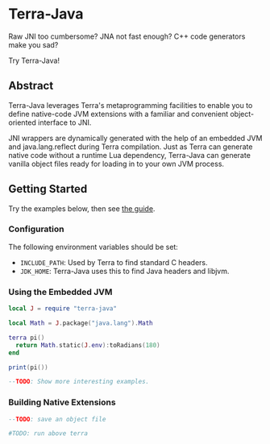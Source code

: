 # Terra-Java

Raw JNI too cumbersome? JNA not fast enough? C++ code generators make you sad?

Try Terra-Java!


## Abstract

Terra-Java leverages Terra's metaprogramming facilities to enable you to
define native-code JVM extensions with a familiar and convenient
object-oriented interface to JNI.

JNI wrappers are dynamically generated with the help of an embedded JVM and
java.lang.reflect during Terra compilation. Just as Terra can generate native
code without a runtime Lua dependency, Terra-Java can generate vanilla
object files ready for loading in to your own JVM process.


## Getting Started

Try the examples below, then see [the guide](./guide.md).

### Configuration

The following environment variables should be set:

- `INCLUDE_PATH`: Used by Terra to find standard C headers.
- `JDK_HOME`: Terra-Java uses this to find Java headers and libjvm.

### Using the Embedded JVM

```lua
local J = require "terra-java"

local Math = J.package("java.lang").Math

terra pi()
  return Math.static(J.env):toRadians(180)
end

print(pi())

--TODO: Show more interesting examples.
```

### Building Native Extensions

```lua
--TODO: save an object file
```

```bash
#TODO: run above terra
```
